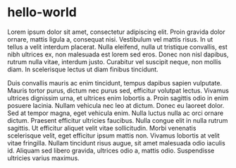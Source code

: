 # hello-world

Lorem ipsum dolor sit amet, consectetur adipiscing elit. Proin gravida dolor ornare, mattis ligula a, consequat nisi. Vestibulum vel mattis risus. In ut tellus a velit interdum placerat. Nulla eleifend, nulla ut tristique convallis, est nibh ultrices ex, non malesuada est lorem sed eros. Donec non nisl dapibus, rutrum nulla vitae, interdum justo. Curabitur vel suscipit neque, non mollis diam. In scelerisque lectus ut diam finibus tincidunt.

Duis convallis mauris ac enim tincidunt, tempus dapibus sapien vulputate. Mauris tortor purus, dictum nec purus sed, efficitur volutpat lectus. Vivamus ultrices dignissim urna, et ultrices enim lobortis a. Proin sagittis odio in enim posuere lacinia. Nullam vehicula nec leo at dictum. Donec eu laoreet dolor. Sed at tempor magna, eget vehicula enim. Nulla luctus nulla ac orci ornare dictum. Praesent efficitur ultricies faucibus. Nulla congue elit in nulla rutrum sagittis. Ut efficitur aliquet velit vitae sollicitudin. Morbi venenatis scelerisque velit, eget efficitur ipsum mattis non. Vivamus lobortis at velit vitae fringilla. Nullam tincidunt risus augue, sit amet malesuada odio iaculis id. Aliquam sed libero gravida, ultrices odio a, mattis odio. Suspendisse ultricies varius maximus.
